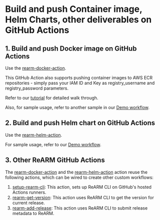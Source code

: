 # Build and push Container image, Helm Charts, other deliverables on GitHub Actions

## 1. Build and push Docker image on GitHub Actions

Use the [rearm-docker-action](https://github.com/relizaio/rearm-docker-action).

This GitHub Action also supports pushing container images to AWS ECR repositories - simply pass your IAM ID and Key as registry_username and registry_password parameters.

Refer to our [tutorial](/tutorials/github-actions-docker) for detailed walk through.

Also, for sample usage, refer to another sample in our [Demo workflow](https://github.com/Reliza-Demos/rebom-demo-on-rearm/blob/master/.github/workflows/github_actions.yml).

## 2. Build and push Helm chart on GitHub Actions

Use the [rearm-helm-action](https://github.com/relizaio/rearm-helm-action).

For sample usage, refer to our [Demo workflow](https://github.com/Reliza-Demos/rebom-demo-on-rearm/blob/master/.github/workflows/github_actions.yml).

## 3. Other ReARM GitHub Actions
The [rearm-docker-action](https://github.com/relizaio/rearm-docker-action) and the [rearm-helm-action](https://github.com/relizaio/rearm-helm-action) action reuse the following actions, which can be wired to create other custom workflows:

1. [setup-rearm-cli](https://github.com/relizaio/setup-rearm-cli-action): This action, sets up ReARM CLI on GitHub's hosted Actions runners.
2. [rearm-get-version](https://github.com/relizaio/rearm-get-version): This action uses ReARM CLI to get the version for current release.
3. [rearm-add-release](https://github.com/relizaio/rearm-add-release): This action uses ReARM CLI to submit release metadata to ReARM.